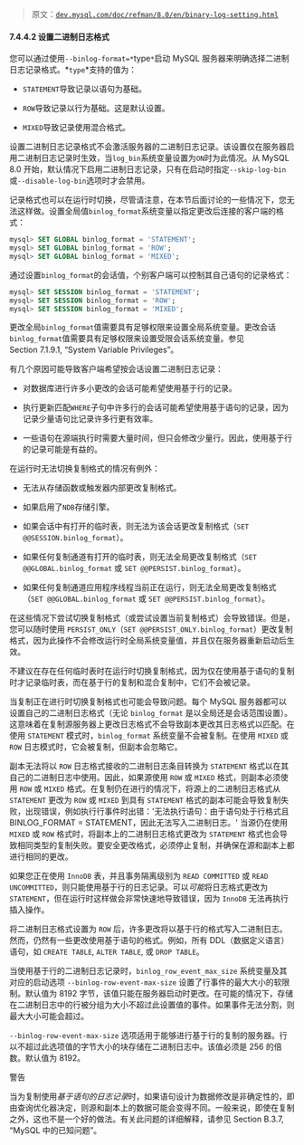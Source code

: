 > 原文：[`dev.mysql.com/doc/refman/8.0/en/binary-log-setting.html`](https://dev.mysql.com/doc/refman/8.0/en/binary-log-setting.html)

#### 7.4.4.2 设置二进制日志格式

您可以通过使用`--binlog-format=*`type`*`启动 MySQL 服务器来明确选择二进制日志记录格式。*`type`*支持的值为：

+   `STATEMENT`导致记录以语句为基础。

+   `ROW`导致记录以行为基础。这是默认设置。

+   `MIXED`导致记录使用混合格式。

设置二进制日志记录格式不会激活服务器的二进制日志记录。该设置仅在服务器启用二进制日志记录时生效，当`log_bin`系统变量设置为`ON`时为此情况。从 MySQL 8.0 开始，默认情况下启用二进制日志记录，只有在启动时指定`--skip-log-bin`或`--disable-log-bin`选项时才会禁用。

记录格式也可以在运行时切换，尽管请注意，在本节后面讨论的一些情况下，您无法这样做。设置全局值`binlog_format`系统变量以指定更改后连接的客户端的格式：

```sql
mysql> SET GLOBAL binlog_format = 'STATEMENT';
mysql> SET GLOBAL binlog_format = 'ROW';
mysql> SET GLOBAL binlog_format = 'MIXED';
```

通过设置`binlog_format`的会话值，个别客户端可以控制其自己语句的记录格式：

```sql
mysql> SET SESSION binlog_format = 'STATEMENT';
mysql> SET SESSION binlog_format = 'ROW';
mysql> SET SESSION binlog_format = 'MIXED';
```

更改全局`binlog_format`值需要具有足够权限来设置全局系统变量。更改会话`binlog_format`值需要具有足够权限来设置受限会话系统变量。参见 Section 7.1.9.1, “System Variable Privileges”。

有几个原因可能导致客户端希望按会话设置二进制日志记录：

+   对数据库进行许多小更改的会话可能希望使用基于行的记录。

+   执行更新匹配`WHERE`子句中许多行的会话可能希望使用基于语句的记录，因为记录少量语句比记录许多行更有效率。

+   一些语句在源端执行时需要大量时间，但只会修改少量行。因此，使用基于行的记录可能是有益的。

在运行时无法切换复制格式的情况有例外：

+   无法从存储函数或触发器内部更改复制格式。

+   如果启用了`NDB`存储引擎。

+   如果会话中有打开的临时表，则无法为该会话更改复制格式（`SET @@SESSION.binlog_format`）。

+   如果任何复制通道有打开的临时表，则无法全局更改复制格式（`SET @@GLOBAL.binlog_format` 或 `SET @@PERSIST.binlog_format`）。

+   如果任何复制通道应用程序线程当前正在运行，则无法全局更改复制格式（`SET @@GLOBAL.binlog_format` 或 `SET @@PERSIST.binlog_format`）。

在这些情况下尝试切换复制格式（或尝试设置当前复制格式）会导致错误。但是，您可以随时使用 `PERSIST_ONLY`（`SET @@PERSIST_ONLY.binlog_format`）更改复制格式，因为此操作不会修改运行时全局系统变量值，并且仅在服务器重新启动后生效。

不建议在存在任何临时表时在运行时切换复制格式，因为仅在使用基于语句的复制时才记录临时表，而在基于行的复制和混合复制中，它们不会被记录。

当复制正在进行时切换复制格式也可能会导致问题。每个 MySQL 服务器都可以设置自己的二进制日志格式（无论 `binlog_format` 是以全局还是会话范围设置）。这意味着在复制源服务器上更改日志格式不会导致副本更改其日志格式以匹配。在使用 `STATEMENT` 模式时，`binlog_format` 系统变量不会被复制。在使用 `MIXED` 或 `ROW` 日志模式时，它会被复制，但副本会忽略它。

副本无法将以 `ROW` 日志格式接收的二进制日志条目转换为 `STATEMENT` 格式以在其自己的二进制日志中使用。因此，如果源使用 `ROW` 或 `MIXED` 格式，则副本必须使用 `ROW` 或 `MIXED` 格式。在复制仍在进行的情况下，将源上的二进制日志格式从 `STATEMENT` 更改为 `ROW` 或 `MIXED` 到具有 `STATEMENT` 格式的副本可能会导致复制失败，出现错误，例如执行行事件时出错：'无法执行语句：由于语句处于行格式且 BINLOG_FORMAT = STATEMENT，因此无法写入二进制日志。' 当源仍在使用 `MIXED` 或 `ROW` 格式时，将副本上的二进制日志格式更改为 `STATEMENT` 格式也会导致相同类型的复制失败。要安全更改格式，必须停止复制，并确保在源和副本上都进行相同的更改。

如果您正在使用 `InnoDB` 表，并且事务隔离级别为 `READ COMMITTED` 或 `READ UNCOMMITTED`，则只能使用基于行的日志记录。可以*可能*将日志格式更改为 `STATEMENT`，但在运行时这样做会非常快速地导致错误，因为 `InnoDB` 无法再执行插入操作。

将二进制日志格式设置为 `ROW` 后，许多更改将以基于行的格式写入二进制日志。然而，仍然有一些更改使用基于语句的格式。例如，所有 DDL（数据定义语言）语句，如 `CREATE TABLE`, `ALTER TABLE`, 或 `DROP TABLE`。

当使用基于行的二进制日志记录时，`binlog_row_event_max_size` 系统变量及其对应的启动选项 `--binlog-row-event-max-size` 设置了行事件的最大大小的软限制。默认值为 8192 字节，该值只能在服务器启动时更改。在可能的情况下，存储在二进制日志中的行被分组为大小不超过此设置值的事件。如果事件无法分割，则最大大小可能会超过。

`--binlog-row-event-max-size` 选项适用于能够进行基于行的复制的服务器。行以不超过此选项值的字节大小的块存储在二进制日志中。该值必须是 256 的倍数。默认值为 8192。

警告

当为复制使用*基于语句的日志记录*时，如果语句设计为数据修改是非确定性的，即由查询优化器决定，则源和副本上的数据可能会变得不同。一般来说，即使在复制之外，这也不是一个好的做法。有关此问题的详细解释，请参见 Section B.3.7, “MySQL 中的已知问题”。
